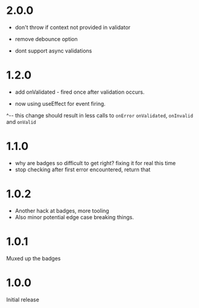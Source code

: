 # 2.0.0

- don't throw if context not provided in validator

- remove debounce option

- dont support async validations

# 1.2.0

- add onValidated - fired once after validation occurs.

- now using useEffect for event firing.

^-- this change should result in less calls to `onError` `onValidated`, `onInvalid` and `onValid`

# 1.1.0

- why are badges so difficult to get right? fixing it for real this time
- stop checking after first error encountered, return that

# 1.0.2

- Another hack at badges, more tooling
- Also minor potential edge case breaking things.

# 1.0.1

Muxed up the badges

# 1.0.0

Initial release

